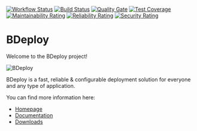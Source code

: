 [![Workflow Status](https://github.com/bdeployteam/bdeploy/workflows/BDeploy%20CI/badge.svg)](https://github.com/bdeployteam/bdeploy/actions)
[![Build Status](https://travis-ci.com/bdeployteam/bdeploy.svg?branch=master)](https://travis-ci.com/bdeployteam/bdeploy)
[![Quality Gate](https://sonarcloud.io/api/project_badges/measure?metric=alert_status&project=bdeployteam_bdeploy)](https://sonarcloud.io/dashboard?id=bdeployteam_bdeploy)
[![Test Coverage](https://sonarcloud.io/api/project_badges/measure?metric=coverage&project=bdeployteam_bdeploy)](https://sonarcloud.io/dashboard?id=bdeployteam_bdeploy)
[![Maintainability Rating](https://sonarcloud.io/api/project_badges/measure?metric=sqale_rating&project=bdeployteam_bdeploy)](https://sonarcloud.io/dashboard?id=bdeployteam_bdeploy)
[![Reliability Rating](https://sonarcloud.io/api/project_badges/measure?metric=reliability_rating&project=bdeployteam_bdeploy)](https://sonarcloud.io/dashboard?id=bdeployteam_bdeploy)
[![Security Rating](https://sonarcloud.io/api/project_badges/measure?metric=security_rating&project=bdeployteam_bdeploy)](https://sonarcloud.io/dashboard?id=bdeployteam_bdeploy)

# BDeploy

Welcome to the BDeploy project!

![BDeploy](https://bdeploy.io/user/images/BDeploy_DnD_Applications.png)

BDeploy is a fast, reliable & configurable deployment solution for everyone and any type of application.

You can find more information here:

* [Homepage](https://bdeploy.io)
* [Documentation](https://bdeploy.io/user/index.html)
* [Downloads](https://github.com/bdeployteam/bdeploy/releases)

